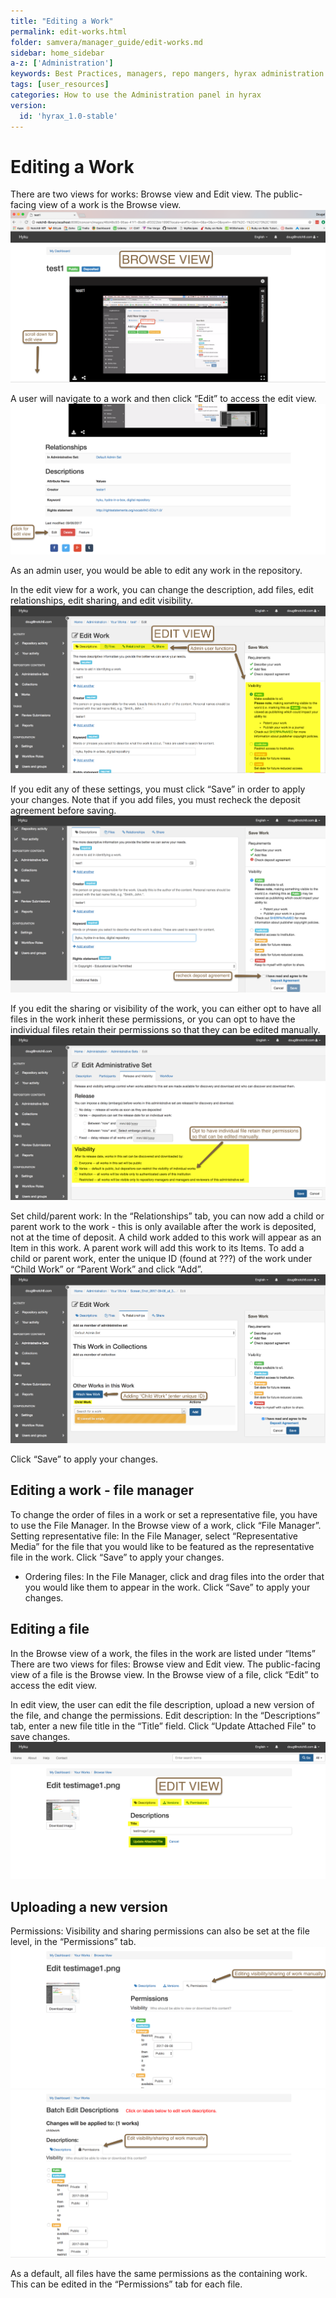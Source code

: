 ```yaml
---
title: "Editing a Work"
permalink: edit-works.html
folder: samvera/manager_guide/edit-works.md
sidebar: home_sidebar
a-z: ['Administration']
keywords: Best Practices, managers, repo mangers, hyrax administration
tags: [user_resources]
categories: How to use the Administration panel in hyrax
version:
  id: 'hyrax_1.0-stable'
---
```


# Editing a Work

There are two views for works: Browse view and Edit view. The public-facing view of a work is the Browse view. ![editing work](images/screenshots/Editing_work_8a.png )

A user will navigate to a work and then click “Edit” to access the edit view. ![editing work](images/screenshots/Editing_work_8b.png )

As an admin user, you would be able to edit any work in the repository.

In the edit view for a work, you can change the description, add files, edit relationships, edit sharing, and edit visibility. ![editing work](images/screenshots/Editing_work_3.png )

If you edit any of these settings, you must click “Save” in order to apply your changes. Note that if you add files, you must recheck the deposit agreement before saving.  ![editing work](images/screenshots/Editing_work_1.png )

If you edit the sharing or visibility of the work, you can either opt to have all files in the work inherit these permissions, or you can opt to have the individual files retain their permissions so that they can be edited manually.  ![editing work](images/screenshots/Editing_work_4.png )

Set child/parent work: In the “Relationships” tab, you can now add a child or parent work to the work - this is only available after the work is deposited, not at the time of deposit. A child work added to this work will appear as an Item in this work. A parent work will add this work to its Items. To add a child or parent work, enter the unique ID (found at ???) of the work under “Child Work” or “Parent Work” and click “Add”. ![editing work](images/screenshots/Editing_work_5.png )

Click “Save” to apply your changes.

## Editing a work - file manager
To change the order of files in a work or set a representative file, you have to use the File Manager. In the Browse view of a work, click “File Manager”.
Setting representative file: In the File Manager, select “Representative Media” for the file that you would like to be featured as the representative file in the work. Click “Save” to apply your changes.

- Ordering files: In the File Manager, click and drag files into the order that you would like them to appear in the work. Click “Save” to apply your changes.

## Editing a file
In the Browse view of a work, the files in the work are listed under “Items”
There are two views for files: Browse view and Edit view. The public-facing view of a file is the Browse view. In the Browse view of a file, click “Edit” to access the edit view.

In edit view, the user can edit the file description, upload a new version of the file, and change the permissions.
Edit description: In the “Descriptions” tab, enter a new file title in the “Title” field. Click “Update Attached File” to save changes. ![editing work](images/screenshots/Editing_work_3b.png )

## Uploading a new version
Permissions: Visibility and sharing permissions can also be set at the file level, in the “Permissions” tab. ![editing work](images/screenshots/Editing_work_6a.png ) ![editing work](images/screenshots/Editing_work_6b.png )

As a default, all files have the same permissions as the containing work. This can be edited in the “Permissions” tab for each file.
